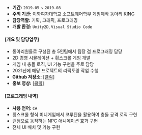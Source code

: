 * **기간:** `2019.05` ~ `2019.08` 
* **주최 기관:** 이화여자대학교 소프트웨어학부 게임제작 동아리 KING
* **담당역할:** 기획, 그래픽, 프로그래밍
* **개발 환경:** `Unity2D`, `Visual Studio Code`

#### [개요 및 담당업무]

* 동아리원들로 구성된 총 5인팀에서 팀장 겸 프로그래밍 담당
* 2D 경영 시뮬레이션 + 횡스크롤 게임 개발
* 게임 내 충돌 로직, UI 기능 구현을 주로 담당
* 2021년에 해당 프로젝트의 리팩토링 작업 수행
* **Github 저장소:** [[클릭]](https://github.com/solidcellaMoon/GodBird)
* **홍보 영상:** [[클릭]](https://youtu.be/o3lrRYedrtE)

#### [프로그래밍 내역]

- **사용 언어:** `C#`
- 횡스크롤 형식 미니게임에서 코루틴을 활용하여 충돌 공격 로직 구현
- 랜덤으로 동작하는 NPC 애니메이션 효과 구현
- 전체 UI 배치 및 기능 구현
